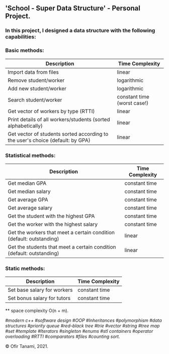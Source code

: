 ## **'School - Super Data Structure' - Personal Project.**

### In this project, I designed a data structure with the following capabilities:

### Basic methods:
| Description | Time Complexity |
| ------------- | ------------- |
| Import data from files | linear |
| Remove student/worker | logarithmic |
| Add new student/worker | logarithmic |
| Search student/worker | constant time (worst case!) |
| Get vector of workers by type (RTTI) | linear |
| Print details of all workers/students (sorted alphabetically) | linear |
| Get vector of students sorted according to the user's choice (default: by GPA) | linear |

### Statistical methods:
| Description | Time Complexity |
| ------------- | ------------- |
| Get median GPA | constant time |
| Get median salary | constant time |
| Get average GPA | constant time |
| Get average salary | constant time |
| Get the student with the highest GPA | constant time |
| Get the worker with the highest salary | constant time |
| Get the workers that meet a certain condition (default: outstanding) | linear |
| Get the students that meet a certain condition (default: outstanding) | linear |

### Static methods:
| Description | Time Complexity |
| ------------- | ------------- |
| Set base salary for workers | constant time |
| Set bonus salary for tutors | constant time |

** space complexity O(n + m).

*#modern c++ #software design #OOP #Inheritances #polymorphism #data structures #priority queue #red–black tree #trie #vector #string #tree map #set
#template #Iterators #singleton #enums #stl containers #operator overloading #RTTI #comparators #files #counting sort.*
 
© Ofir Tanami, 2021.
